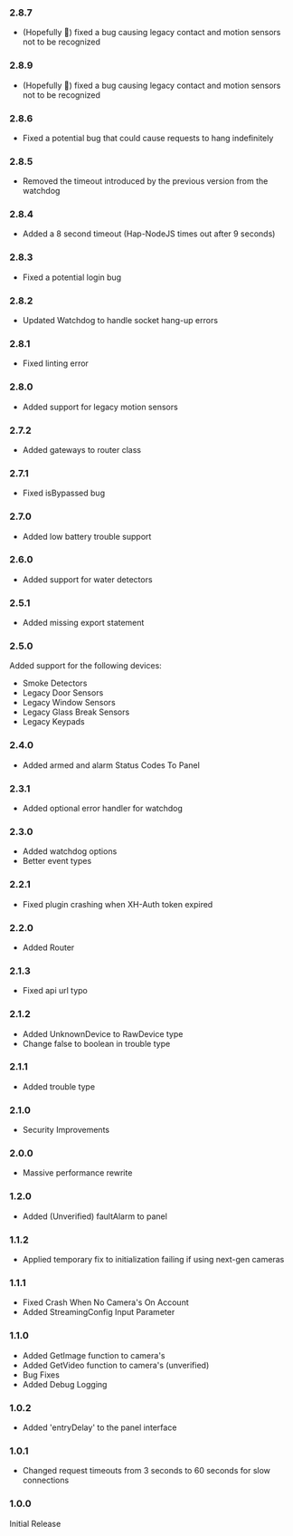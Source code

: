 ### 2.8.7 
* (Hopefully 🤞) fixed a bug causing legacy contact and motion sensors not to be recognized


### 2.8.9 
* (Hopefully 🤞) fixed a bug causing legacy contact and motion sensors not to be recognized


### 2.8.6 
* Fixed a potential bug that could cause requests to hang indefinitely


### 2.8.5 
* Removed the timeout introduced by the previous version from the watchdog


### 2.8.4 
* Added a 8 second timeout (Hap-NodeJS times out after 9 seconds)



### 2.8.3 
* Fixed a potential login bug


### 2.8.2 
* Updated Watchdog to handle socket hang-up errors


### 2.8.1 
* Fixed linting error


### 2.8.0 
* Added support for legacy motion sensors


### 2.7.2 
* Added gateways to router class


### 2.7.1 
* Fixed isBypassed bug


### 2.7.0 
* Added low battery trouble support


### 2.6.0 
* Added support for water detectors


### 2.5.1 
* Added missing export statement


### 2.5.0 
Added support for the following devices:
 * Smoke Detectors
 * Legacy Door Sensors
 * Legacy Window Sensors
 * Legacy Glass Break Sensors
 * Legacy Keypads


### 2.4.0 
* Added armed and alarm Status Codes To Panel


### 2.3.1 
* Added optional error handler for watchdog


### 2.3.0 
* Added watchdog options
* Better event types


### 2.2.1 
* Fixed plugin crashing when XH-Auth token expired


### 2.2.0 
* Added Router


### 2.1.3 
* Fixed api url typo


### 2.1.2 
* Added UnknownDevice to RawDevice type
* Change false to boolean in trouble type



### 2.1.1

* Added trouble type

### 2.1.0

* Security Improvements

### 2.0.0

* Massive performance rewrite

### 1.2.0

* Added (Unverified) faultAlarm to panel

### 1.1.2

* Applied temporary fix to initialization failing if using next-gen cameras

### 1.1.1

* Fixed Crash When No Camera's On Account
* Added StreamingConfig Input Parameter

### 1.1.0

* Added GetImage function to camera's
* Added GetVideo function to camera's (unverified)
* Bug Fixes
* Added Debug Logging

### 1.0.2

* Added 'entryDelay' to the panel interface

### 1.0.1

* Changed request timeouts from 3 seconds to 60 seconds for slow connections

### 1.0.0

Initial Release
